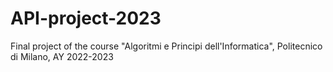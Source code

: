 # API-project-2023
Final project of the course "Algoritmi e Principi dell'Informatica", Politecnico di Milano, AY 2022-2023
